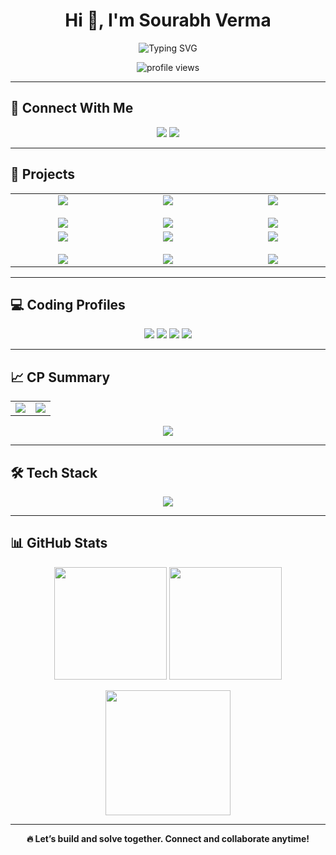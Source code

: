 <h1 align="center">Hi 👋, I'm Sourabh Verma</h1>

<p align="center">
  <img src="https://readme-typing-svg.demolab.com?font=Fira+Code&size=24&pause=1000&center=true&width=435&lines=Competitive+Programmer;MERN+Stack+Web+Developer;DSA+%7C+Backend+%7C+Frontend+%7C+MongoDB;Open+Source+Contributor" alt="Typing SVG" />
</p>

<p align="center">
  <img src="https://komarev.com/ghpvc/?username=sourabh1211&label=Profile%20views&color=0e75b6&style=flat" alt="profile views"/>
</p>

---

## 🔗 Connect With Me

<p align="center">
  <a href="https://linkedin.com/in/sourabh1112" target="_blank"><img src="https://img.shields.io/badge/LinkedIn-%230077B5.svg?style=for-the-badge&logo=linkedin&logoColor=white"/></a>
  <a href="https://www.instagram.com/sourabh_vr/" target="_blank"><img src="https://img.shields.io/badge/Instagram-%23E4405F.svg?style=for-the-badge&logo=instagram&logoColor=white"/></a>
</p>

---

## 💼 Projects

<div align="center">

<table>
  <tr>
    <td align="center" width="300">
      <div class="project-box">
        <a href="https://sourabhsplitshare.vercel.app/" target="_blank">
          <img src="https://img.shields.io/badge/SplitShare-Group%20Expense%20Tracker-blueviolet?style=for-the-badge" /><br/><br/>
          <img src="https://github-readme-stats.vercel.app/api/pin/?username=sourabh1211&repo=splitshare&theme=radical" />
        </a>
      </div>
    </td>
    <td align="center" width="300">
      <div class="project-box">
        <a href="https://sourabhnotevault.vercel.app/" target="_blank">
          <img src="https://img.shields.io/badge/NoteVault-Secure%20Note%20Saver-orange?style=for-the-badge" /><br/><br/>
          <img src="https://github-readme-stats.vercel.app/api/pin/?username=sourabh1211&repo=notevault&theme=radical" />
        </a>
      </div>
    </td>
    <td align="center" width="300">
      <div class="project-box">
        <a href="https://sourabhcodly.vercel.app/" target="_blank">
          <img src="https://img.shields.io/badge/Codly-Coding%20Forum-yellow?style=for-the-badge" /><br/><br/>
          <img src="https://github-readme-stats.vercel.app/api/pin/?username=sourabh1211&repo=codly&theme=radical" />
        </a>
      </div>
    </td>
  </tr>
  <tr>
    <td align="center" width="300">
      <div class="project-box">
        <a href="https://sourabhcodejourney.vercel.app/" target="_blank">
          <img src="https://img.shields.io/badge/CodeJourney-Progress%20Tracker-green?style=for-the-badge" /><br/><br/>
          <img src="https://github-readme-stats.vercel.app/api/pin/?username=sourabh1211&repo=codejourney&theme=radical" />
        </a>
      </div>
    </td>
    <td align="center" width="300">
  <div class="project-box">
    <a href="https://sourabhfintrack.vercel.app/" target="_blank">
      <img src="https://img.shields.io/badge/FinTrack-Income%20%26%20Expense-cyan?style=for-the-badge" /><br/><br/>
      <img src="https://github-readme-stats.vercel.app/api/pin/?username=sourabh1211&repo=FinTrack&theme=radical" />
    </a>
  </div>
</td>
    <td align="center" width="300">
  <div class="project-box">
    <a href="https://github.com/sourabh1211/Leetcode-sourabh-solutions" target="_blank">
      <img src="https://img.shields.io/badge/LeetCode%20Solutions-All%20My%20Codes-black?style=for-the-badge" /><br/><br/>
      <img src="https://github-readme-stats.vercel.app/api/pin/?username=sourabh1211&repo=Leetcode-sourabh-solutions&theme=radical" />
    </a>
  </div>
</td>

  </tr>
</table>

</div>

---

## 💻 Coding Profiles

<p align="center">
  <a href="https://leetcode.com/sourabh_1112/"><img src="https://img.shields.io/badge/LeetCode-%23007ACC.svg?style=for-the-badge&logo=leetcode&logoColor=white"/></a>
  <a href="https://codeforces.com/profile/sourabh1112"><img src="https://img.shields.io/badge/Codeforces-1F8ACB?style=for-the-badge&logo=codeforces&logoColor=white"/></a>
  <a href="https://www.codechef.com/users/sourabh_1112"><img src="https://img.shields.io/badge/CodeChef-%235B4638.svg?style=for-the-badge&logo=codechef&logoColor=white"/></a>
  <a href="https://atcoder.jp/users/sourabh_1112"><img src="https://img.shields.io/badge/AtCoder-1D3557?style=for-the-badge&logo=atcoder&logoColor=white"/></a>
</p>

---

## 📈 CP Summary

<table align="center">
  <tr>
    <td align="center" width="50%">
      <img src="https://leetcard.jacoblin.cool/sourabh_1112?theme=dark&font=Ubuntu&cache=14400&ext=contest&sheets=https://gist.githubusercontent.com/RedHeadphone/5e715e284c89cace8f5fa09f7fb930b8/raw/ec0be570f114124b1a2156a660d67baa0ab5639d/leetcode_stats_card.css" />
    </td>
    <td align="center" width="50%">
      <img src="https://codeforces-readme-stats.vercel.app/api/card?username=sourabh1112&theme=github_dark&force_username=true&border_color=404040" />
    </td>
  </tr>
</table>

<p align="center">
  <img src="https://leetcard.jacoblin.cool/sourabh_1112?ext=heatmap" />
</p>

---

## 🛠️ Tech Stack

<p align="center">
  <img src="https://skillicons.dev/icons?i=cpp,html,css,js,react,nodejs,express,mongodb,firebase,tailwind,git" />
</p>

---

## 📊 GitHub Stats

<p align="center">
  <img src="https://github-readme-stats.vercel.app/api?username=sourabh1211&show_icons=true&theme=radical&hide=prs" height="180px"/>
  <img src="https://github-readme-stats.vercel.app/api/top-langs?username=sourabh1211&layout=compact&theme=radical" height="180px"/>
</p>

<p align="center">
  <img src="https://github-readme-streak-stats.herokuapp.com?user=sourabh1211&theme=radical" height="200px"/>
</p>

---

<p align="center"><strong>🔥 Let’s build and solve together. Connect and collaborate anytime!</strong></p>
